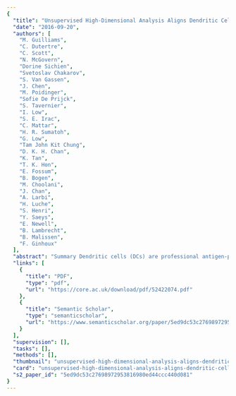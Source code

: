 ```yaml
---
{
  "title": "Unsupervised High-Dimensional Analysis Aligns Dendritic Cells across Tissues and Species",
  "date": "2016-09-20",
  "authors": [
    "M. Guilliams",
    "C. Dutertre",
    "C. Scott",
    "N. McGovern",
    "Dorine Sichien",
    "Svetoslav Chakarov",
    "S. Van Gassen",
    "J. Chen",
    "M. Poidinger",
    "Sofie De Prijck",
    "S. Tavernier",
    "I. Low",
    "S. E. Irac",
    "C. Mattar",
    "H. R. Sumatoh",
    "G. Low",
    "Tam John Kit Chung",
    "D. K. H. Chan",
    "K. Tan",
    "T. K. Hon",
    "E. Fossum",
    "B. Bogen",
    "M. Choolani",
    "J. Chan",
    "A. Larbi",
    "H. Luche",
    "S. Henri",
    "Y. Saeys",
    "E. Newell",
    "B. Lambrecht",
    "B. Malissen",
    "F. Ginhoux"
  ],
  "abstract": "Summary Dendritic cells (DCs) are professional antigen-presenting cells that hold great therapeutic potential. Multiple DC subsets have been described, and it remains challenging to align them across tissues and species to analyze their function in the absence of macrophage contamination. Here, we provide and validate a universal toolbox for the automated identification of DCs through unsupervised analysis of conventional flow cytometry and mass cytometry data obtained from multiple mouse, macaque, and human tissues. The use of a minimal set of lineage-imprinted markers was sufficient to subdivide DCs into conventional type 1 (cDC1s), conventional type 2 (cDC2s), and plasmacytoid DCs (pDCs) across tissues and species. This way, a large number of additional markers can still be used to further characterize the heterogeneity of DCs across tissues and during inflammation. This framework represents the way forward to a universal, high-throughput, and standardized analysis of DC populations from mutant mice and human patients.",
  "links": [
    {
      "title": "PDF",
      "type": "pdf",
      "url": "https://core.ac.uk/download/pdf/52422074.pdf"
    },
    {
      "title": "Semantic Scholar",
      "type": "semanticscholar",
      "url": "https://www.semanticscholar.org/paper/5ed9dc53c27698972953816980ed44ccc440d081"
    }
  ],
  "supervision": [],
  "tasks": [],
  "methods": [],
  "thumbnail": "unsupervised-high-dimensional-analysis-aligns-dendritic-cells-across-tissues-and-species-thumb.jpg",
  "card": "unsupervised-high-dimensional-analysis-aligns-dendritic-cells-across-tissues-and-species-card.jpg",
  "s2_paper_id": "5ed9dc53c27698972953816980ed44ccc440d081"
}
---
```


